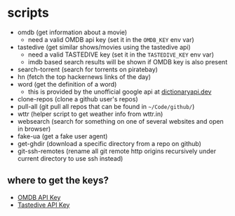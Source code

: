 # scripts

- omdb (get information about a movie)
  - need a valid OMDB api key (set it in the `OMDB_KEY` env var)
- tastedive (get similar shows/movies using the tastedive api)
  - need a valid TASTEDIVE key (set it in the `TASTEDIVE_KEY` env var)
  - imdb based search results will be shown if OMDB key is also present
- search-torrent (search for torrents on piratebay)
- hn (fetch the top hackernews links of the day)
- word (get the definition of a word)
  - this is provided by the unofficial google api at [dictionaryapi.dev](https://dictionaryapi.dev/)
- clone-repos (clone a github user's repos)
- pull-all (git pull all repos that can be found in `~/Code/github/`)
- wttr (helper script to get weather info from wttr.in)
- websearch (search for something on one of several websites and open in browser)
- fake-ua (get a fake user agent)
- get-ghdir (download a specific directory from a repo on github)
- git-ssh-remotes (rename all git remote http origins recursively under current directory to use ssh instead)

## where to get the keys?

- [OMDB API Key](http://www.omdbapi.com/apikey.aspx)
- [Tastedive API Key](https://tastedive.com/read/api)
